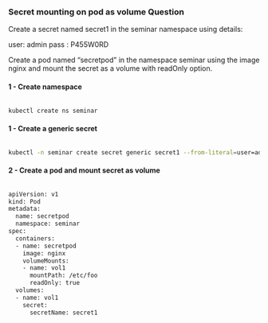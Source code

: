 ### Secret mounting on pod as volume Question

Create a secret named secret1 in the seminar namespace using details: 

user: admin
pass : P455W0RD

Create a pod named “secretpod” in the namespace seminar using the image nginx and mount the secret as a volume with readOnly option.

#### 1 - Create namespace

```sh

kubectl create ns seminar

```

#### 1 - Create a generic secret

```sh

kubectl -n seminar create secret generic secret1 --from-literal=user=admin --from-literal=pass=P455W0RD

```

#### 2 - Create a pod and mount secret as volume

```sh

apiVersion: v1
kind: Pod
metadata:
  name: secretpod
  namespace: seminar
spec:
  containers:
  - name: secretpod
    image: nginx
    volumeMounts:
    - name: vol1
      mountPath: /etc/foo
      readOnly: true
  volumes:
  - name: vol1
    secret:
      secretName: secret1

```